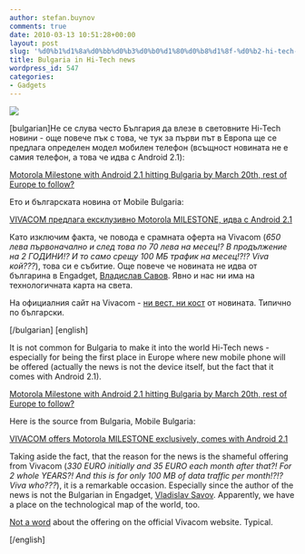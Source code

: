 ```yaml
---
author: stefan.buynov
comments: true
date: 2010-03-13 10:51:28+00:00
layout: post
slug: '%d0%b1%d1%8a%d0%bb%d0%b3%d0%b0%d1%80%d0%b8%d1%8f-%d0%b2-hi-tech-%d0%bd%d0%be%d0%b2%d0%b8%d0%bd%d0%b0'
title: Bulgaria in Hi-Tech news
wordpress_id: 547
categories:
- Gadgets
---
```


[![](http://buynov.com/wordpress/wp-content/uploads/2010/03/engadget.jpg)](http://www.engadget.com/)

[bulgarian]Не се слува често България да влезе в световните Hi-Tech новини - още повече пък с това, че тук за първи път в Европа ще се предлага определен модел мобилен телефон (всъщност новината не е самия телефон, а това че идва с Android 2.1):

[Motorola Milestone with Android 2.1 hitting Bulgaria by March 20th, rest of Europe to follow?](http://www.engadget.com/2010/03/12/motorola-milestone-with-android-2-1-hitting-bulgaria-by-march-20/)

Ето и българската новина от Mobile Bulgaria:

[VIVACOM предлага ексклузивно Motorola MILESTONE, идва с Android 2.1](http://www.mobilebulgaria.com/news/view.php?id=15362)

Като изключим факта, че повода е срамната оферта на Vivacom (_650 лева първоначално и след това по 70 лева на месец!? В продължение на 2 ГОДИНИ!? И то само срещу 100 МБ трафик на месец!?!? Viva кой???_), това си е събитие. Още повече че новината не идва от българина в Engadget, [Владислав Савов](http://www.engadget.com/editor/vladislav-savov). Явно и нас ни има на технологичната карта на света.

На официалния сайт на Vivacom - [ни вест, ни кост](http://vivacom.bg/bg/residential/devices/section/mobilni_telefoni/list/?sc[]=15&option=1) от новината. Типично по български.

[/bulgarian]
[english]

It is not common for Bulgaria to make it into the world Hi-Tech news - especially for being the first place in Europe where new mobile phone will be offered (actually the news is not the device itself, but the fact that it comes with Android 2.1).

[Motorola  Milestone with Android 2.1 hitting Bulgaria by March 20th, rest of  Europe to follow?](http://www.engadget.com/2010/03/12/motorola-milestone-with-android-2-1-hitting-bulgaria-by-march-20/)

Here is the source from Bulgaria, Mobile Bulgaria:

[VIVACOM offers Motorola MILESTONE exclusively, comes with Android 2.1](http://translate.google.com/translate?js=y&prev=_t&hl=en&ie=UTF-8&layout=1&eotf=1&u=http%3A%2F%2Fwww.mobilebulgaria.com%2Fnews%2Fview.php%3Fid%3D15362&sl=bg&tl=en)

Taking aside the fact, that the reason for the news is the shameful offering from Vivacom (_330 EURO initially and 35 EURO each month after that?! For 2 whole YEARS?! And this is for only 100 MB of data traffic per month!?!? Viva who???_), it is a remarkable occasion. Especially since the author of the news is not the Bulgarian in Engadget, [Vladislav Savov](http://www.engadget.com/editor/vladislav-savov). Apparently, we have a place on the technological map of the world, too.

[Not a word](http://vivacom.bg/en/residential/devices/section/mobile_phones/list/?sc[0]=15&option=1) about the offering on the official Vivacom website. Typical.

[/english]
